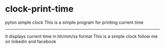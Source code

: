 # clock-print-time
pyton simple clock
This is a simple program for printing current time
**************************************************
It displays current time in hh/mm/ss format
This is a simple clock
follow me on linkedin and facebook
